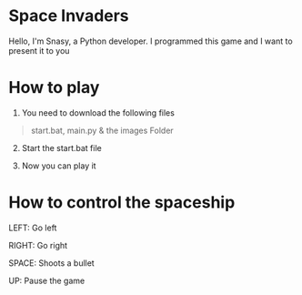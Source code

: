 # Space Invaders

Hello, I'm Snasy, a Python developer. I programmed this game and I want to present it to you

# How to play

1. You need to download the following files
> start.bat, main.py & the images Folder

2. Start the start.bat file

3. Now you can play it


# How to control the spaceship

LEFT: Go left

RIGHT: Go right


SPACE: Shoots a bullet

UP: Pause the game
